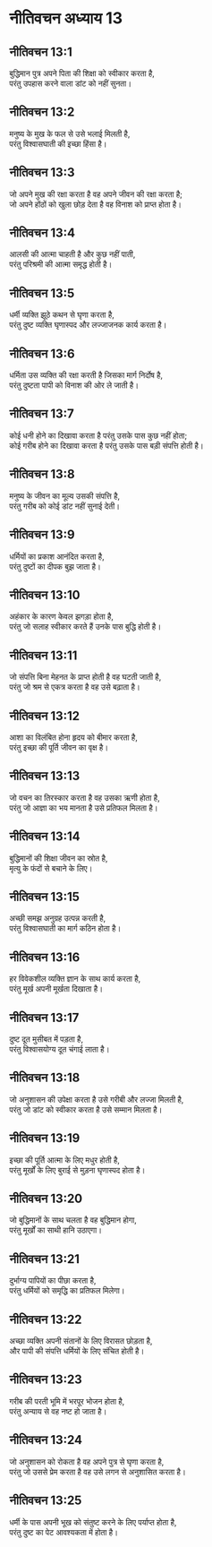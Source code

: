 # नीतिवचन अध्याय 13

## नीतिवचन 13:1

बुद्धिमान पुत्र अपने पिता की शिक्षा को स्वीकार करता है,  
परंतु उपहास करने वाला डांट को नहीं सुनता।

## नीतिवचन 13:2

मनुष्य के मुख के फल से उसे भलाई मिलती है,  
परंतु विश्वासघाती की इच्छा हिंसा है।

## नीतिवचन 13:3

जो अपने मुख की रक्षा करता है वह अपने जीवन की रक्षा करता है;  
जो अपने होंठों को खुला छोड़ देता है वह विनाश को प्राप्त होता है।

## नीतिवचन 13:4

आलसी की आत्मा चाहती है और कुछ नहीं पाती,  
परंतु परिश्रमी की आत्मा समृद्ध होती है।

## नीतिवचन 13:5

धर्मी व्यक्ति झूठे कथन से घृणा करता है,  
परंतु दुष्ट व्यक्ति घृणास्पद और लज्जाजनक कार्य करता है।

## नीतिवचन 13:6

धर्मिता उस व्यक्ति की रक्षा करती है जिसका मार्ग निर्दोष है,  
परंतु दुष्टता पापी को विनाश की ओर ले जाती है।

## नीतिवचन 13:7

कोई धनी होने का दिखावा करता है परंतु उसके पास कुछ नहीं होता;  
कोई गरीब होने का दिखावा करता है परंतु उसके पास बड़ी संपत्ति होती है।

## नीतिवचन 13:8

मनुष्य के जीवन का मूल्य उसकी संपत्ति है,  
परंतु गरीब को कोई डांट नहीं सुनाई देती।

## नीतिवचन 13:9

धर्मियों का प्रकाश आनंदित करता है,  
परंतु दुष्टों का दीपक बुझ जाता है।

## नीतिवचन 13:10

अहंकार के कारण केवल झगड़ा होता है,  
परंतु जो सलाह स्वीकार करते हैं उनके पास बुद्धि होती है।

## नीतिवचन 13:11

जो संपत्ति बिना मेहनत के प्राप्त होती है वह घटती जाती है,  
परंतु जो श्रम से एकत्र करता है वह उसे बढ़ाता है।

## नीतिवचन 13:12

आशा का विलंबित होना हृदय को बीमार करता है,  
परंतु इच्छा की पूर्ति जीवन का वृक्ष है।

## नीतिवचन 13:13

जो वचन का तिरस्कार करता है वह उसका ऋणी होता है,  
परंतु जो आज्ञा का भय मानता है उसे प्रतिफल मिलता है।

## नीतिवचन 13:14

बुद्धिमानों की शिक्षा जीवन का स्रोत है,  
मृत्यु के फंदों से बचाने के लिए।

## नीतिवचन 13:15

अच्छी समझ अनुग्रह उत्पन्न करती है,  
परंतु विश्वासघाती का मार्ग कठिन होता है।

## नीतिवचन 13:16

हर विवेकशील व्यक्ति ज्ञान के साथ कार्य करता है,  
परंतु मूर्ख अपनी मूर्खता दिखाता है।

## नीतिवचन 13:17

दुष्ट दूत मुसीबत में पड़ता है,  
परंतु विश्वासयोग्य दूत चंगाई लाता है।

## नीतिवचन 13:18

जो अनुशासन की उपेक्षा करता है उसे गरीबी और लज्जा मिलती है,  
परंतु जो डांट को स्वीकार करता है उसे सम्मान मिलता है।

## नीतिवचन 13:19

इच्छा की पूर्ति आत्मा के लिए मधुर होती है,  
परंतु मूर्खों के लिए बुराई से मुड़ना घृणास्पद होता है।

## नीतिवचन 13:20

जो बुद्धिमानों के साथ चलता है वह बुद्धिमान होगा,  
परंतु मूर्खों का साथी हानि उठाएगा।

## नीतिवचन 13:21

दुर्भाग्य पापियों का पीछा करता है,  
परंतु धर्मियों को समृद्धि का प्रतिफल मिलेगा।

## नीतिवचन 13:22

अच्छा व्यक्ति अपनी संतानों के लिए विरासत छोड़ता है,  
और पापी की संपत्ति धर्मियों के लिए संचित होती है।

## नीतिवचन 13:23

गरीब की परती भूमि में भरपूर भोजन होता है,  
परंतु अन्याय से वह नष्ट हो जाता है।

## नीतिवचन 13:24

जो अनुशासन को रोकता है वह अपने पुत्र से घृणा करता है,  
परंतु जो उससे प्रेम करता है वह उसे लगन से अनुशासित करता है।

## नीतिवचन 13:25

धर्मी के पास अपनी भूख को संतुष्ट करने के लिए पर्याप्त होता है,  
परंतु दुष्ट का पेट आवश्यकता में होता है।
